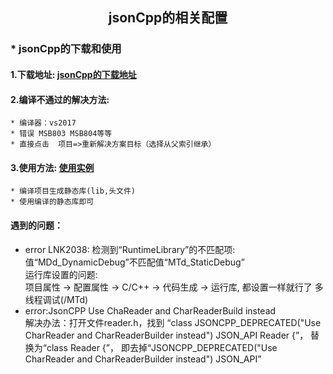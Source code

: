 ## <center> jsonCpp的相关配置
### * jsonCpp的下载和使用</br>
####  1.下载地址: [jsonCpp的下载地址](https://github.com/open-source-parsers/jsoncpp)</br>
####  2.编译不通过的解决方法:</br>
	* 编译器：vs2017 
	* 错误 MSB803 MSB804等等
	* 直接点击  项目=>重新解决方案目标（选择从父索引继承）
####  3.使用方法: [使用实例](https://www.cnblogs.com/kex1n/archive/2011/12/02/2272328.html)
	* 编译项目生成静态库(lib,头文件)
	* 使用编译的静态库即可

#### 遇到的问题：
* error LNK2038: 检测到“RuntimeLibrary”的不匹配项: 值“MDd_DynamicDebug”不匹配值“MTd_StaticDebug” </br>
 运行库设置的问题:</br>
 项目属性 -> 配置属性 -> C/C++ -> 代码生成 -> 运行库,  都设置一样就行了 多线程调试(/MTd)
* error:JsonCPP Use ChaReader and CharReaderBuild instead</br>
	解决办法：打开文件reader.h，找到
“class JSONCPP_DEPRECATED("Use CharReader and CharReaderBuilder instead") JSON_API Reader {”，
替换为“class  Reader {”，
即去掉“JSONCPP_DEPRECATED("Use CharReader and CharReaderBuilder instead") JSON_API”
